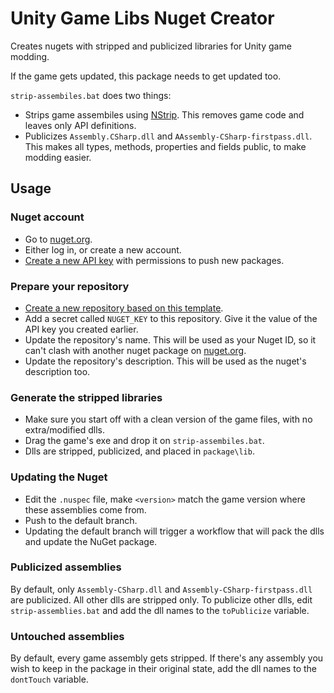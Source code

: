 # Unity Game Libs Nuget Creator

Creates nugets with stripped and publicized libraries for Unity game modding.

If the game gets updated, this package needs to get updated too.

`strip-assembiles.bat` does two things:

- Strips game assembiles using [NStrip](https://github.com/BepInEx/NStrip). This removes game code and leaves only API definitions.
- Publicizes `Assembly.CSharp.dll` and `AAssembly-CSharp-firstpass.dll`. This makes all types, methods, properties and fields public, to make modding easier.

## Usage

### Nuget account

- Go to [nuget.org](https://nuget.org/).
- Either log in, or create a new account.
- [Create a new API key](https://www.nuget.org/account/apikeys) with permissions to push new packages.

### Prepare your repository

- [Create a new repository based on this template](https://github.com/Raicuparta/unity-libs-nuget/generate).
- Add a secret called `NUGET_KEY` to this repository. Give it the value of the API key you created earlier.
- Update the repository's name. This will be used as your Nuget ID, so it can't clash with another nuget package on [nuget.org](https://nuget.org/).
- Update the repository's description. This will be used as the nuget's description too.

### Generate the stripped libraries

- Make sure you start off with a clean version of the game files, with no extra/modified dlls.
- Drag the game's exe and drop it on `strip-assembiles.bat`.
- Dlls are stripped, publicized, and placed in `package\lib`.

### Updating the Nuget

- Edit the `.nuspec` file, make `<version>` match the game version where these assemblies come from.
- Push to the default branch.
- Updating the default branch will trigger a workflow that will pack the dlls and update the NuGet package.

### Publicized assemblies

By default, only `Assembly-CSharp.dll` and `Assembly-CSharp-firstpass.dll` are publicized. All other dlls are stripped only. To publicize other dlls, edit `strip-assemblies.bat` and add the dll names to the `toPublicize` variable.

### Untouched assemblies

By default, every game assembly gets stripped. If there's any assembly you wish to keep in the package in their original state, add the dll names to the `dontTouch` variable.

